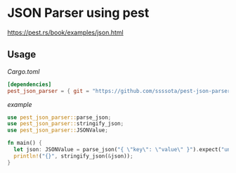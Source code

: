 # JSON Parser using pest

https://pest.rs/book/examples/json.html

## Usage

_Cargo.toml_

```toml
[dependencies]
pest_json_parser = { git = "https://github.com/ssssota/pest-json-parser.git" }
```

_example_

```rust
use pest_json_parser::parse_json;
use pest_json_parser::stringify_json;
use pest_json_parser::JSONValue;

fn main() {
  let json: JSONValue = parse_json("{ \"key\": \"value\" }").expect("unsuccessful parse");
  println!("{}", stringify_json(&json));
}
```
